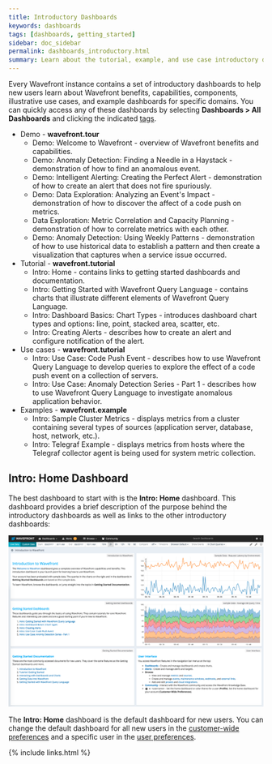 ```yaml
---
title: Introductory Dashboards
keywords: dashboards
tags: [dashboards, getting_started]
sidebar: doc_sidebar
permalink: dashboards_introductory.html
summary: Learn about the tutorial, example, and use case introductory dashboards available in your Wavefront instance.
---
```

Every Wavefront instance contains a set of introductory dashboards to help new users learn about Wavefront benefits, capabilities, components, illustrative use cases, and example dashboards for specific domains.  You can quickly access any of these dashboards by selecting **Dashboards > All Dashboards** and clicking the indicated [tags](tags_overview).

- Demo - **wavefront.tour**
  - Demo: Welcome to Wavefront - overview of Wavefront benefits and capabilities.
  - Demo: Anomaly Detection: Finding a Needle in a Haystack - demonstration of how to find an anomalous event.
  - Demo: Intelligent Alerting: Creating the Perfect Alert - demonstration of how to create an alert that does not fire spuriously.
  - Demo: Data Exploration: Analyzing an Event's Impact - demonstration of how to discover the affect of a code push on metrics.
  - Data Exploration: Metric Correlation and Capacity Planning - demonstration of how to correlate metrics with each other.
  - Demo: Anomaly Detection: Using Weekly Patterns - demonstration of how to use historical data to establish a pattern and then create a visualization that captures when a service issue occurred.
- Tutorial - **wavefront.tutorial**
  - Intro: Home - contains links to getting started dashboards and documentation.
  - Intro: Getting Started with Wavefront Query Language - contains charts that illustrate different elements of Wavefront Query Language.
  - Intro: Dashboard Basics: Chart Types - introduces dashboard chart types and options: line, point, stacked area, scatter, etc.
  - Intro: Creating Alerts - describes how to create an alert and configure notification of the alert.
- Use cases - **wavefront.tutorial**
  - Intro: Use Case: Code Push Event - describes how to use Wavefront Query Language to develop queries to explore the effect of a code push event on a collection of servers.
  - Intro: Use Case: Anomaly Detection Series - Part 1 - describes how to use Wavefront Query Language to investigate anomalous application behavior.
- Examples - **wavefront.example**
  - Intro: Sample Cluster Metrics - displays metrics from a cluster containing several types of sources (application server, database, host, network, etc.).
  - Intro: Telegraf Example - displays metrics from hosts where the Telegraf collector agent is being used for system metric collection.

## Intro: Home Dashboard

The best dashboard to start with is the **Intro: Home** dashboard. This dashboard provides a brief description of the purpose behind the introductory dashboards as well as links to the other introductory dashboards:

![intro_home.png](images/intro_home.png)

The **Intro: Home** dashboard is the default dashboard for new users. You can change the default dashboard for all new users in the [customer-wide preferences](dashboards_managing#prefs) and a specific user in the [user preferences](users_prefs_configuring).

{% include links.html %}
